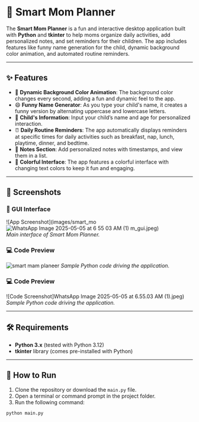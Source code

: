 # 🌟 Smart Mom Planner

The **Smart Mom Planner** is a fun and interactive desktop application built with **Python** and **tkinter** to help moms organize daily activities, add personalized notes, and set reminders for their children. The app includes features like funny name generation for the child, dynamic background color animation, and automated routine reminders.

---

## ✨ Features

- 🎨 **Dynamic Background Color Animation**: The background color changes every second, adding a fun and dynamic feel to the app.
- 😄 **Funny Name Generator**: As you type your child's name, it creates a funny version by alternating uppercase and lowercase letters.
- 👶 **Child's Information**: Input your child’s name and age for personalized interaction.
- ⏰ **Daily Routine Reminders**: The app automatically displays reminders at specific times for daily activities such as breakfast, nap, lunch, playtime, dinner, and bedtime.
- 📝 **Notes Section**: Add personalized notes with timestamps, and view them in a list.
- 🌈 **Colorful Interface**: The app features a colorful interface with changing text colors to keep it fun and engaging.

---

## 📸 Screenshots

### 🧩 GUI Interface

![App Screenshot](images/smart_mo![WhatsApp Image 2025-05-05 at 6 55 03 AM (1)](https://github.com/user-attachments/assets/c18e5d9a-8608-41fe-9baa-1e4cda3b3f8f)
m_gui.jpeg)  
*Main interface of Smart Mom Planner.*

### 💻 Code Preview
![smart mam planeer](https://github.com/user-attachments/assets/52c1070d-bf8e-4c3e-afa1-13d8a79b5f16) 
*Sample Python code driving the application.*



### 💻 Code Preview

![Code Screenshot]WhatsApp Image 2025-05-05 at 6.55.03 AM (1).jpeg)  
*Sample Python code driving the application.*




---

## 🛠 Requirements

- **Python 3.x** (tested with Python 3.12)
- **tkinter** library (comes pre-installed with Python)

---

## 🚀 How to Run

1. Clone the repository or download the `main.py` file.
2. Open a terminal or command prompt in the project folder.
3. Run the following command:

```bash
python main.py


